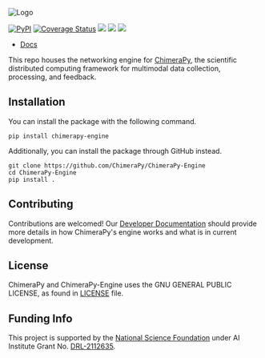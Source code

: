 ![Logo](https://user-images.githubusercontent.com/40870026/204550212-a6e1b7c2-194b-4554-ab42-f5e456c6f402.png)

[![PyPI](https://img.shields.io/pypi/v/chimerapy)](https://pypi.org/project/chimerapy/) [![Coverage Status](https://coveralls.io/repos/github/ChimeraPy/ChimeraPy-Engine/badge.svg?branch=main)](https://coveralls.io/github/ChimeraPy/ChimeraPy-Engine?branch=main) ![](https://img.shields.io/github/actions/workflow/status/ChimeraPy/ChimeraPy-Engine/.github/workflows/test.yml?branch=main) ![](https://img.shields.io/github/license/ChimeraPy/ChimeraPy-Engine) ![](https://img.shields.io/badge/style-black-black)
* [Docs](https://chimerapy.readthedocs.io/)

<!-- Summary -->
This repo houses the networking engine for [ChimeraPy](https://github.com/ChimeraPy), the scientific distributed computing framework for multimodal data collection, processing, and feedback.

## Installation
You can install the package with the following command.

```
pip install chimerapy-engine
```

Additionally, you can install the package through GitHub instead.

```
git clone https://github.com/ChimeraPy/ChimeraPy-Engine
cd ChimeraPy-Engine
pip install .
```

## Contributing

Contributions are welcomed! Our [Developer Documentation](https://chimerapy.readthedocs.io/en/latest/developer/index.html) should provide more details in how ChimeraPy's engine works and what is in current development.

## License

ChimeraPy and ChimeraPy-Engine uses the GNU GENERAL PUBLIC LICENSE, as found in [LICENSE](./LICENSE.txt) file.

## Funding Info
This project is supported by the [National Science Foundation](https://www.nsf.gov/) under AI Institute  Grant No. [DRL-2112635](https://www.nsf.gov/awardsearch/showAward?AWD_ID=2112635&HistoricalAwards=false).

